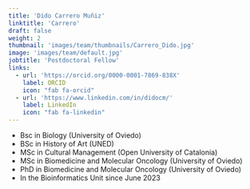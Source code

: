 ```yaml
---
title: 'Dido Carrero Muñiz'
linktitle: 'Carrero'
draft: false
weight: 2
thumbnail: 'images/team/thumbnails/Carrero_Dido.jpg'
image: 'images/team/default.jpg'
jobtitle: 'Postdoctoral Fellow'
links:
  - url: 'https://orcid.org/0000-0001-7869-838X'
    label: ORCID
    icon: "fab fa-orcid"
  - url: 'https://www.linkedin.com/in/didocm/'
    label: LinkedIn
    icon: "fab fa-linkedin"
---
```


- Bsc in Biology (University of Oviedo)
- BSc in History of Art (UNED)
- MSc in Cultural Management (Open University of Catalonia)
- MSc in Biomedicine and Molecular Oncology (University of Oviedo)
- PhD in Biomedicine and Molecular Oncology (University of Oviedo)
- In the Bioinformatics Unit since June 2023
